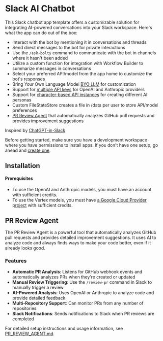 # Slack AI Chatbot

This Slack chatbot app template offers a customizable solution for integrating AI-powered conversations into your Slack workspace. Here's what the app can do out of the box:

* Interact with the bot by mentioning it in conversations and threads
* Send direct messages to the bot for private interactions
* Use the `/ask-bolty` command to communicate with the bot in channels where it hasn't been added
* Utilize a custom function for integration with Workflow Builder to summarize messages in conversations
* Select your preferred API/model from the app home to customize the bot's responses
* Bring Your Own Language Model [BYO LLM](#byo-llm) for customization
* Support for [multiple API keys](#multi-instance) for OpenAI and Anthropic providers
* Support for [character-based API instances](#character-based) for creating different AI personas
* Custom FileStateStore creates a file in /data per user to store API/model preferences
* [PR Review Agent](#pr-review-agent) that automatically analyzes GitHub pull requests and provides improvement suggestions

Inspired by [ChatGPT-in-Slack](https://github.com/seratch/ChatGPT-in-Slack/tree/main)

Before getting started, make sure you have a development workspace where you have permissions to install apps. If you don't have one setup, go ahead and [create one](https://slack.com/create).
## Installation

#### Prerequisites
* To use the OpenAI and Anthropic models, you must have an account with sufficient credits.
* To use the Vertex models, you must have [a Google Cloud Provider project](https://cloud.google.com/vertex-ai/generative-ai/docs/start/quickstarts/quickstart-multimodal#expandable-1) with sufficient credits.

<a name="pr-review-agent"></a>
## PR Review Agent

The PR Review Agent is a powerful tool that automatically analyzes GitHub pull requests and provides detailed improvement suggestions. It uses AI to analyze code and always finds ways to make your code better, even if it already looks good.

### Features

- **Automatic PR Analysis**: Listens for GitHub webhook events and automatically analyzes PRs when they're created or updated
- **Manual Review Triggering**: Use the `/review-pr` command in Slack to manually trigger a review
- **AI-Powered Analysis**: Uses OpenAI or Anthropic to analyze code and provide detailed feedback
- **Multi-Repository Support**: Can monitor PRs from any number of repositories
- **Slack Notifications**: Sends notifications to Slack when PR reviews are completed

For detailed setup instructions and usage information, see [PR_REVIEW_AGENT.md](./PR_REVIEW_AGENT.md).
